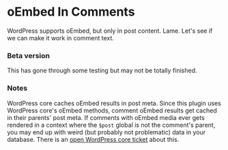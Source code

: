 # oEmbed In Comments

WordPress supports oEmbed, but only in post content. Lame. Let's see if we can make it work in comment text.


### Beta version

This has gone through some testing but may not be totally finished.

### Notes
WordPress core caches oEmbed results in post meta. Since this plugin uses WordPress core's oEmbed methods, comment oEmbed results get cached in their parents' post meta. If comments with oEmbed media ever gets rendered in a context where the `$post` global is not the comment's parent, you may end up with weird (but probably not problematic) data in your database. There is an [open WordPress core ticket](http://core.trac.wordpress.org/ticket/14759) about this.
